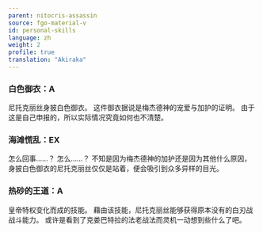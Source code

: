 ```yaml
---
parent: nitocris-assassin
source: fgo-material-v
id: personal-skills
language: zh
weight: 2
profile: true
translation: "Akiraka"
---
```


### 白色御衣：A

尼托克丽丝身披白色御衣。
这件御衣据说是梅杰德神的宠爱与加护的证明。
由于这是自己申报的，所以实际情况究竟如何也不清楚。

### 海滩慌乱：EX

怎么回事……？
怎么……？
不知是因为梅杰德神的加护还是因为其他什么原因，身披白色御衣的尼托克丽丝仅仅是站着，便会吸引到众多异样的目光。

### 热砂的王道：A

皇帝特权变化而成的技能。
藉由该技能，尼托克丽丝能够获得原本没有的白刃战战斗能力。
或许是看到了克娄巴特拉的法老战法而灵机一动想到些什么了吧。

